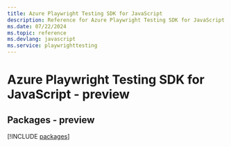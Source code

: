```yaml
---
title: Azure Playwright Testing SDK for JavaScript
description: Reference for Azure Playwright Testing SDK for JavaScript
ms.date: 07/22/2024
ms.topic: reference
ms.devlang: javascript
ms.service: playwrighttesting
---
```

# Azure Playwright Testing SDK for JavaScript - preview
## Packages - preview
[!INCLUDE [packages](playwright-testing-index.md)]
